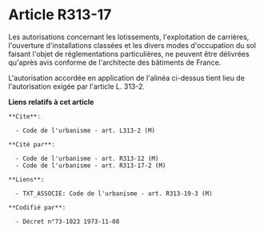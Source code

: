 # Article R313-17

Les autorisations concernant les lotissements, l'exploitation de carrières, l'ouverture d'installations classées et les
divers modes d'occupation du sol faisant l'objet de réglementations particulières, ne peuvent être délivrées qu'après avis
conforme de l'architecte des bâtiments de France.

L'autorisation accordée en application de l'alinéa ci-dessus tient lieu de l'autorisation exigée par l'article L. 313-2.

**Liens relatifs à cet article**

	**Cite**:

	  - Code de l'urbanisme - art. L313-2 (M)

	**Cité par**:

	  - Code de l'urbanisme - art. R313-12 (M)
	  - Code de l'urbanisme - art. R313-17-2 (M)

	**Liens**:

	  - TXT_ASSOCIE: Code de l'urbanisme - art. R313-19-3 (M)

	**Codifié par**:

	  - Décret n°73-1023 1973-11-08

